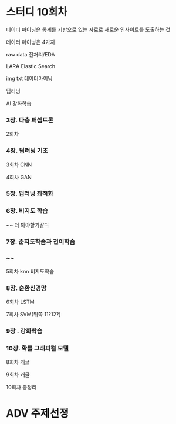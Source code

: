 # 스터디 10회차

데이터 마이닝은 통계를 기반으로 있는 자료로 새로운 인사이트를 도출하는 것

데이터 마이닝은 4가지 

raw data 전처리/EDA



LARA Elastic Search 



img txt 데이터마이닝

딥러닝 

AI 강화학습

### 3장. 다층 퍼셉트론

2회차



### 4장. 딥러닝 기초

3회차 CNN

4회차 GAN



### 5장. 딥러닝 최적화



### 6장. 비지도 학습

~~ 더 봐야할거같다



### 7장. 준지도학습과 전이학습

### ~~

 

5회차 knn 비지도학습



### 8장. 순환신경망

6회차 LSTM

7회차 SVM(뒤쪽 11?12?)



### 9장 . 강화학습

### 10장.  확률 그래피컬 모델



8회차 캐글

9회차 캐글

10회차 총정리 





# ADV 주제선정









